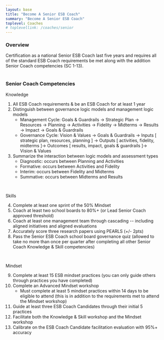 ```yaml
---
layout: base
title: "Become A Senior ESB Coach"
summary: "Become A Senior ESB Coach"
toplevel: Coaches
# toplevellink: /coaches/senior
---
```


<h3>Overview</h3>
Certification as a national Senior ESB Coach last five years and requires all of the standard ESB Coach requirements be met along with the 
addition Senior Coach competencies (SC 1-13).
<br/><br/>

<h3>Senior Coach Competencies</h3>
Knowledge<br/>
<ol>
 <li> All ESB Coach requirements & be an ESB Coach for at least 1 year</li>
<li> Distinguish between governance logic models and management logic models
 <ul>
<li>Management Cycle: Goals & Guardrails → Strategic Plan → Resources → Planning → Activities → Fidelity → Midterms → Results → Impact → Goals & Guardrails</li>
 <li>Governance Cycle: Vision & Values → Goals & Guardrails → Inputs [ strategic plan, resources, planning ] → Outputs [ activities, fidelity, midterms ]→ Outcomes [ results, impact, goals & guardrails ]→ Vision & Values</li>
 </ul>
</li>

<li>Summarize the interaction between logic models and assessment types
 <ul> 
<li>Diagnostic: occurs between Planning and Activities</li>
<li>Formative: occurs between Activities and Fidelity</li>
<li>Interim: occurs between Fidelity and Midterms</li>
<li>Summative: occurs between Midterms and Results</li>
</ul>
</li>
</ol><br/>

Skills<br/>
<ol start="4">

<li>Complete at least one sprint of the 50% Mindset</li>
<li>Coach at least two school boards to 80%+ (or Lead Senior Coach approved threshold)</li>
<li>Coach at least one management team through cascading -- including aligned initiatives and aligned evaluations</li>
<li>Accurately score three research papers using PEARLS (+/- 2pts)</li> 
<li>Pass the Senior ESB Coach school board governance quiz (allowed to take no more than once per quarter after completing all other Senior Coach Knowledge & Skill competencies)</li> 
</ol><br/>

Mindset<br/>
<ol start="9">
<li>Complete at least 15 ESB mindset practices (you can only guide others through practices you have completed)</li>
<li>Complete an Advanced Mindset workshop<ul><li>Must complete at least 5 mindset practices within 14 days to be eligible to attend (this is in addition to the requirements met to attend the Mindset workshop)</li></ul></li>
<li>Guide at least three ESB Coach Candidates through their initial 5 practices</li>
<li>Facilitate both the Knowledge & Skill workshop and the Mindset workshop</li>
<li>Calibrate on the ESB Coach Candidate facilitation evaluation with 95%+ accuracy</li>
</ol><br/><br/>


